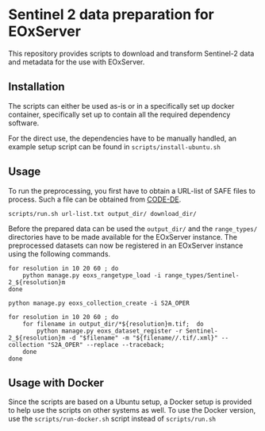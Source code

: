# Sentinel 2 data preparation for EOxServer

This repository provides scripts to download and transform Sentinel-2 data and
metadata for the use with EOxServer.

## Installation

The scripts can either be used as-is or in a specifically set up docker
container, specifically set up to contain all the required dependency software.

For the direct use, the dependencies have to be manually handled, an example
setup script can be found in ``scripts/install-ubuntu.sh``

## Usage

To run the preprocessing, you first have to obtain a URL-list of SAFE files to
process. Such a file can be obtained from
[CODE-DE](https://code-de.org/en/marketplace/view?filter%5B%5D=satellite%3ASentinel-2&sort=asc%3Atitle).

    scripts/run.sh url-list.txt output_dir/ download_dir/

Before the prepared data can be used the `output_dir/` and the `range_types/`
directories have to be made available for the EOxServer instance.
The preprocessed datasets can now be registered in an EOxServer instance using
the following commands.

    for resolution in 10 20 60 ; do
        python manage.py eoxs_rangetype_load -i range_types/Sentinel-2_${resolution}m
    done

    python manage.py eoxs_collection_create -i S2A_OPER

    for resolution in 10 20 60 ; do
        for filename in output_dir/*${resolution}m.tif;  do
            python manage.py eoxs_dataset_register -r Sentinel-2_${resolution}m -d "$filename" -m "${filename//.tif/.xml}" --collection "S2A_OPER" --replace --traceback;
        done
    done

## Usage with Docker

Since the scripts are based on a Ubuntu setup, a Docker setup is provided to
help use the scripts on other systems as well. To use the Docker version, use
the `scripts/run-docker.sh` script instead of `scripts/run.sh`
